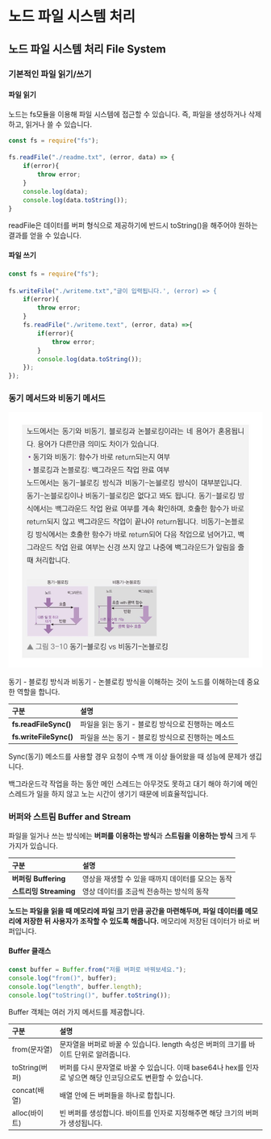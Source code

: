 # 노드 파일 시스템 처리

## 노드 파일 시스템 처리 File System

### 기본적인 파일 읽기/쓰기

#### 파일 읽기 

 노드는 fs모듈을 이용해 파일 시스템에 접근할 수 있습니다. 즉, 파일을 생성하거나 삭제하고, 읽거나 쓸 수 있습니다. 

```javascript
const fs = require("fs");

fs.readFile("./readme.txt", (error, data) => {
    if(error){
        throw error;
    }
    console.log(data);
    console.log(data.toString());
}
```

 readFile은 데이터를 버퍼 형식으로 제공하기에 반드시 toString\(\)을 해주어야 원하는 결과를 얻을 수 있습니다. 

#### 파일 쓰기 

```javascript
const fs = require("fs");

fs.writeFile("./writeme.txt","글이 입력됩니다.', (error) => {
    if(error){
        throw error;
    }
    fs.readFile("./writeme.text", (error, data) =>{
        if(error){
            throw error;
        }
        console.log(data.toString());
    });
});
```

### 동기 메서드와 비동기 메서드 

![&#xB3D9;&#xAE30;&#xC640; &#xBE44;&#xB3D9;&#xAE30; &#xBC29;&#xC2DD;](../../.gitbook/assets/kakaotalk_photo_2019-10-01-14-41-28.jpeg)

 동기 - 블로킹 방식과 비동기 - 논블로킹 방식을 이해하는 것이 노드를 이해하는데 중요한 역할을 합니다. 

| 구분  | 설명  |
| :--- | :--- |
| **fs.readFileSync\(\)** | 파일을 읽는 동기 - 블로킹 방식으로 진행하는 메소드  |
| **fs.writeFileSync\(\)** | 파일을 쓰는 동기 - 블로킹 방식으로 진행하는 메소드   |

Sync\(동기\) 메소드를 사용할 경우 요청이 수백 개 이상 들어왔을 때 성능에 문제가 생깁니다.

 백그라운드각 작업을 하는 동안 메인 스레드는 아무것도 못하고 대기 해야 하기에 메인 스레드가 일을 하지 않고 노는 시간이 생기기 때문에 비효율적입니다.

### 버퍼와 스트림 Buffer and Stream

 파일을 일거나 쓰는 방식에는 **버퍼를 이용하는 방식**과 **스트림을 이용하는 방식** 크게 두 가지가 있습니다. 

| 구분  | 설명  |
| :--- | :--- |
| **버퍼링 Buffering**  | 영상을 재생할 수 있을 때까지 데이터를 모으는 동작 |
| **스트리밍 Streaming** | 영상 데이터를 조금씩 전송하는 방식의 동작  |

**노드는 파일을 읽을 때 메모리에 파일 크기 만큼 공간을 마련해두며, 파일 데이터를 메모리에 저장한 뒤 사용자가 조작할 수 있도록 해줍니다.** 메모리에 저장된 데이터가 바로 버퍼입니다. 

#### Buffer 클래스

```javascript
const buffer = Buffer.from("저를 버퍼로 바꿔보세요.");
console.log("from()", buffer);
console.log("length", buffer.length);
console.log("toString()", buffer.toString());
```

 Buffer 객체는 여러 가지 메서드를 제공합니다. 

| 구분  | 설명  |
| :--- | :--- |
| from\(문자열\) | 문자열을 버퍼로 바꿀 수 있습니다.  length 속성은 버퍼의 크기를 바이트 단위로 알려줍니다. |
| toString\(버퍼\) | 버퍼를 다시 문자열로 바꿀 수 있습니다. 이때 base64나 hex를 인자로 넣으면 해당 인코딩으로도 변환할 수 있습니다.  |
| concat\(배열\) | 배열 안에 든 버퍼들을 하나로 합칩니다. |
| alloc\(바이트\) | 빈 버퍼를 생성합니다. 바이트를 인자로 지정해주면 해당 크기의 버퍼가 생성됩니다. |

